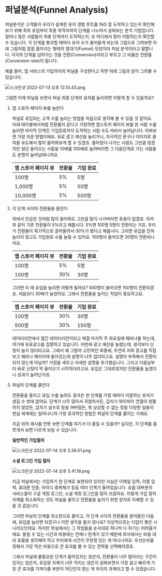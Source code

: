 # 퍼널분석(Funnel Analysis)

퍼널분석은 고객들이 우리가 설계한 유저 경험 루트를 따라 잘 도착하고 있는지 확인해보기 위해 최초 유입부터 최종 목적지까지 단계를 나누어서 살펴보는 분석 기법입니다. 얼마나 많은 사람들이 최총 단계까지 도착하는지, 또 어디에서 많이 이탈하는지 확인할 수 있습니다. 각 단계를 통과할 때마다 유저 수가 줄어들게 되는데 그림으로 그려보면 아래 그림처럼 점점 좁아지는 형태의 깔대기(Funnel) 모양이라 퍼널 분석이라고 말합니다. 각각의 단계를 넘어가는 것을 전환(Conversion)이라고 부르고 그 비율은 전환율(Conversion rate)이 됩니다. 

예를 들어, 앱 서비스의 가입까지의 퍼널을 구성한다고 하면 아래 그림과 같이 그려볼 수 있습니다. 

![스크린샷 2022-07-13 오후 12.10.43.png](%E1%84%91%E1%85%A5%E1%84%82%E1%85%A5%E1%86%AF%E1%84%87%E1%85%AE%E1%86%AB%E1%84%89%E1%85%A5%E1%86%A8(Funnel%20Analysis)%2099e7b6acf17842ecb05e00cd95f2b1d0/%E1%84%89%E1%85%B3%E1%84%8F%E1%85%B3%E1%84%85%E1%85%B5%E1%86%AB%E1%84%89%E1%85%A3%E1%86%BA_2022-07-13_%E1%84%8B%E1%85%A9%E1%84%92%E1%85%AE_12.10.43.png)

그럼면 이제 퍼널을 보면서 퍼널 최종 단계의 유저를 늘리려면 어떻게 할 수 있을까요?

1. 앱 스토어 페이지 뷰를 늘린다
    
    퍼널로 유입되는 고객 수를 늘리는 방법을 처음으로 생각해 볼 수 있을 것 같아요. 아래 테이블에서처럼 전환율이 같다고 가정하면 앱스토어 페이지 뷰를 본 사람 수를 늘라면 마지막 단계인 기입완료까지 도착하는 사람 수도 따라서 늘어납니다. 어찌보면 가장 쉬운 방법이에요. 유료 광고 예산을 늘리거나, 자극적인 문구나 이미지로 클릭을 유도해서 많이 들어와보게 할 수 있겠죠. 들어왔다 나가는 사람도 그만큼 많겠지만 일단 들어오는 사람을 10배를 100배로 늘려버리면 그 다음단계로 가는 사람들도 분명히 늘어날테니까요. 
    
    | 앱 스토어 페이지 뷰 | 전환율 | 기업 완료 |
    | --- | --- | --- |
    | 100명 | 5% | 5명 |
    | 1,000명 | 5% | 50명 |
    | 10,000명 | 5% | 500명 |
2. 각 단계 사이의 전환율을 올린다
    
    위에서 언급한 것처럼 많이 들어와도 그만큼 많이 나가버리면 효용이 없겠죠. 아까와 같이 기존 전환율이 5%라고 해봅시다. 5%면 100명 5명이 전환되는 거죠. 우리가 전환율이 획기적으로 끌어올려서 30%가 됐다고 해봅시다. 그러면 유입을 전혀 늘리지 않고도 가입완료 수를 늘릴 수 있어요. 100명이 들어오면 30명이 전환되니까요. 
    
    | 앱 스토어 페이지 뷰 | 전환율 | 기업 완료 |
    | --- | --- | --- |
    | 100명 | 5% | 5명 |
    | 100명 | 30% | 30명 |
    
    그러면 이 때 유입을 늘리면 어떻게 될까요? 500명이 들어오면 150명이 전환되겠죠. 처음보다 30배가 늘었어요. 그래서 전환율을 높이는 작업이 중요하고요.
    
    | 앱 스토어 페이지 뷰 | 전환율 | 기업 완료 |
    | --- | --- | --- |
    | 100명 | 30% | 30명 |
    | 500명 | 30% | 150명 |
    
    데이터리안에서 월간 데이터리안이라고 매월 마지막 주 화요일에 웨비나를 하는데, 여기에 유료광고를 집행하고 있습니다. 이번에 광고 예산을 늘렸는데, 생각보다 신청이 늘지 않더라고요. 그래서 왜 그럴까 고민하던 와중에, 우연히 저희 광고를 직접 보고 웨비나 페이지에 들아갔는데 설명이 너무 없더라고요. 설명이 부족해서 전환이 되지 않는게 아닐까? 가정을 세우고 자세한 설명을 추가했습니다. 그리고 다음날부터 바로 신청이 막 들어오기 시작하더라고요. 유입은 그대로였지만 전환율을 높였더니 성과가 늘어난가죠. 
    
3. 퍼널의 단계를 줄인다
    
    전환율을 올리고 유입 수를 늘려도 결국은 한 단계를 거칠 때마다 이탈하는 유저가 생길 수 밖에 없어요. 단계가 너무 많아서 귀찮아서든, 갑자기 와이파이 연결이 원활하지 않았든, 갑자기 실수로 창을 꺼버렸든, 뭐 상상할 수 없는 정말 다양한 일들이 현실 세계에는 일어나니까 가장 효과적인 방법은 퍼널의 단계를 줄이는 거에요.
    
    지금 위의 에시를 언뜻 보면 단계를 여기서 더 줄일 수 있을까? 싶지만, 각 단계를 좀 쪼개서 보면 다르게 보일 수 있습니다. 
    
    **일반적인 가입절차**
    
    ![스크린샷 2022-07-14 오후 5.39.51.png](%E1%84%91%E1%85%A5%E1%84%82%E1%85%A5%E1%86%AF%E1%84%87%E1%85%AE%E1%86%AB%E1%84%89%E1%85%A5%E1%86%A8(Funnel%20Analysis)%2099e7b6acf17842ecb05e00cd95f2b1d0/%E1%84%89%E1%85%B3%E1%84%8F%E1%85%B3%E1%84%85%E1%85%B5%E1%86%AB%E1%84%89%E1%85%A3%E1%86%BA_2022-07-14_%E1%84%8B%E1%85%A9%E1%84%92%E1%85%AE_5.39.51.png)
    
    **소셜 로그인 가입 절차**
    
    ![스크린샷 2022-07-14 오후 5.41.16.png](%E1%84%91%E1%85%A5%E1%84%82%E1%85%A5%E1%86%AF%E1%84%87%E1%85%AE%E1%86%AB%E1%84%89%E1%85%A5%E1%86%A8(Funnel%20Analysis)%2099e7b6acf17842ecb05e00cd95f2b1d0/%E1%84%89%E1%85%B3%E1%84%8F%E1%85%B3%E1%84%85%E1%85%B5%E1%86%AB%E1%84%89%E1%85%A3%E1%86%BA_2022-07-14_%E1%84%8B%E1%85%A9%E1%84%92%E1%85%AE_5.41.16.png)
    
    지금 퍼널에서는 가입하기 한 단계로 표현되어 있지만 사실은 이메일 입력, 이름 입력, 휴대폰 인증, 아이디 중복체크 등등 여러 단계가 들어있습니다. 요즘 대부분의 서비스들이 구글 계정 로그인, 소셜 계정 로그인을 많이 쓰잖아요. 이렇게 가입 절차 자체를 최소화하는 것도 퍼널을 줄이고 전환율을 높이기 위한 장치로 이해할 수 있을 것 같습니다.
    
    그러면 퍼널의 단계를 최소한으로 줄이고, 각 단계 사이의 전환율을 끌어올린 다음에, 유입을 늘리면 되겠구나 이런 생각을 들지 않나요? 이상적으로는 더없이 좋은 시나리오인데요. 하지만 현실에서는 그 작업들을 순서대로 하나씩 다 하기는 어려울거에요. 들일 수 있는 시간과 비용에는 언제나 한계가 있기 때문에 회사에서는 비용 대비 효율을 생각해야 하고 우리에게 시간이 무한정 있는 게 아니니까요. 우선순위를 정해서 가장 적은 비용으로 큰 효과를 볼 수 있는 전략을 선택해야겠죠.
    
    그래서 퍼널에 불필요한 단계가 들어있지는 않은지, 전환율이 너무 떨어지는 구간이 있지는 않은지, 유입량 자체가 너무 적지는 않은지 살펴보면서 가장 쉽고 빠르게 가장 큰 효과를 가져다줄 부분이 어딘인지 찾는 게 우리의 과제라고 할 수 있겠습니다.